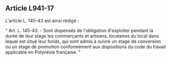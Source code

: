 Article L941-17
----
L'article L. 145-43 est ainsi rédigé :

" Art. L. 145-43. - Sont dispensés de l'obligation d'exploiter pendant la durée
de leur stage les commerçants et artisans, locataires du local dans lequel est
situé leur fonds, qui sont admis à suivre un stage de conversion ou un stage de
promotion conformément aux dispositions du code du travail applicable en
Polynésie française. "
